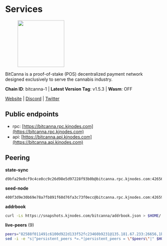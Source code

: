 # Services

<figure><img src="https://raw.githubusercontent.com/kj89/testnet_manuals/main/pingpub/logos/bitcanna.png" width="150" alt=""><figcaption></figcaption></figure>

BitCanna is a proof-of-stake (POS) decentralized payment network designed exclusively to serve the cannabis industry. 

**Chain ID**: bitcanna-1 | **Latest Version Tag**: v1.5.3 | **Wasm**: OFF

[Website](https://www.bitcanna.io) | [Discord](https://discord.gg/9AVrzaVQvs) | [Twitter](https://twitter.com/BitCannaGlobal)


## Public endpoints

* rpc: [https://bitcanna.rpc.kjnodes.com](https://bitcanna.rpc.kjnodes.com)
* api: [https://bitcanna.api.kjnodes.com](https://bitcanna.api.kjnodes.com)

## Peering

**state-sync**

```text
d9bfa29e0cf9c4ce0cc9c26d98e5d97228f93b0b@bitcanna.rpc.kjnodes.com:42656
```

**seed-node**

```text
400f3d9e30b69e78a7fb891f60d76fa3c73f0ecc@bitcanna.rpc.kjnodes.com:42659
```

**addrbook**
```bash
curl -Ls https://snapshots.kjnodes.com/bitcanna/addrbook.json > $HOME/.bcna/config/addrbook.json
```

**live-peers** (9)
```bash
peers="82588f011491c6100d922d133f52fc23460b9231@135.181.67.233:26656,1b01a388eaba8f15634c1e5cd5bb7c55810250d2@135.181.219.115:27656,d9bfa29e0cf9c4ce0cc9c26d98e5d97228f93b0b@65.109.88.38:42656,89757803f40da51678451735445ad40d5b15e059@169.155.168.66:26656,d5ed854872ad96f114737889ac9521ea3a29e3a3@185.220.205.209:26656,80a8c951b98afe1c8fce62c112c5c455f346870c@161.97.93.22:26656,b7295f18b7150cc128d47c0546e2225179fc5427@202.61.194.254:60856,c38a5912b4b0f827732862594671c65ad0059932@172.105.196.25:26656,07c829cf936db34be61143fabb09541d05aea899@65.108.98.124:64206"
sed -i -e "s|^persistent_peers *=.*|persistent_peers = \"$peers\"|" $HOME/.bcna/config/config.toml
```
